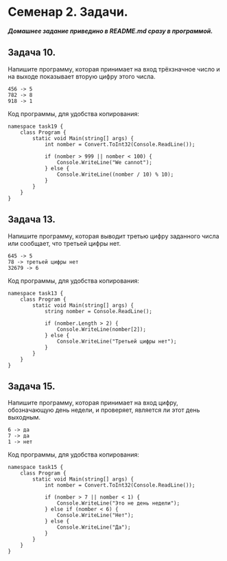 # Семенар 2. Задачи. 

***Домашнее задание приведино в README.md сразу в программой.***

## Задача 10. 

Напишите программу, которая принимает на вход трёхзначное число и на выходе показывает вторую цифру этого числа.

    456 -> 5
    782 -> 8
    918 -> 1

Код программы, для удобства копирования:

    namespace task19 {
        class Program {
            static void Main(string[] args) {
                int nomber = Convert.ToInt32(Console.ReadLine());

                if (nomber > 999 || nomber < 100) {
                    Console.WriteLine("We cannot");
                } else {
                    Console.WriteLine((nomber / 10) % 10);
                }
            }
        }
    }

## Задача 13. 

Напишите программу, которая выводит третью цифру заданного числа или сообщает, что третьей цифры нет.

    645 -> 5
    78 -> третьей цифры нет
    32679 -> 6

Код программы, для удобства копирования:

    namespace task13 {
        class Program {
            static void Main(string[] args) {
                string nomber = Console.ReadLine();

                if (nomber.Length > 2) {
                    Console.WriteLine(nomber[2]);
                } else {
                    Console.WriteLine("Третьей цифры нет");
                }
            }
        }
    }

## Задача 15. 

Напишите программу, которая принимает на вход цифру, обозначающую день недели, и проверяет, является ли этот день выходным.

    6 -> да
    7 -> да
    1 -> нет

Код программы, для удобства копирования:

    namespace task15 {
        class Program {
            static void Main(string[] args) {
                int nomber = Convert.ToInt32(Console.ReadLine());

                if (nomber > 7 || nomber < 1) {
                    Console.WriteLine("Это не день недели");
                } else if (nomber < 6) {
                    Console.WriteLine("Нет");
                } else {
                    Console.WriteLine("Да");
                }
            }
        }
    }